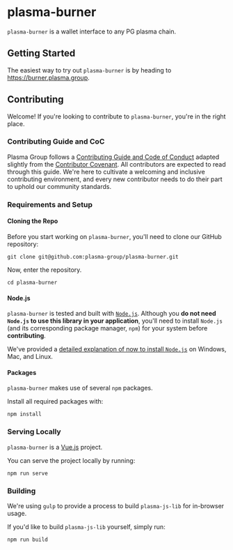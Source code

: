 # plasma-burner
`plasma-burner` is a wallet interface to any PG plasma chain.

## Getting Started
The easiest way to try out `plasma-burner` is by heading to https://burner.plasma.group.

## Contributing
Welcome! If you're looking to contribute to `plasma-burner`, you're in the right place.

### Contributing Guide and CoC
Plasma Group follows a [Contributing Guide and Code of Conduct](https://github.com/plasma-group/plasma-burner/blob/master/.github/CONTRIBUTING.md) adapted slightly from the [Contributor Covenant](https://www.contributor-covenant.org/version/1/4/code-of-conduct.html).
All contributors are expected to read through this guide.
We're here to cultivate a welcoming and inclusive contributing environment, and every new contributor needs to do their part to uphold our community standards.

### Requirements and Setup
#### Cloning the Repo
Before you start working on `plasma-burner`, you'll need to clone our GitHub repository:

```
git clone git@github.com:plasma-group/plasma-burner.git
```

Now, enter the repository.

```
cd plasma-burner
```

#### Node.js
`plasma-burner` is tested and built with [`Node.js`](https://nodejs.org/en/).
Although you **do not need `Node.js` to use this library in your application**, you'll need to install `Node.js` (and its corresponding package manager, `npm`) for your system before **contributing**.

We've provided a [detailed explanation of now to install `Node.js`](https://plasma-core.readthedocs.io/en/latest/reference.html#installing-node-js) on Windows, Mac, and Linux.

#### Packages
`plasma-burner` makes use of several `npm` packages.

Install all required packages with:

```
npm install
```

### Serving Locally
`plasma-burner` is a [Vue.js](https://vuejs.org/) project.

You can serve the project locally by running:

```
npm run serve
```

### Building
We're using `gulp` to provide a process to build `plasma-js-lib` for in-browser usage.

If you'd like to build `plasma-js-lib` yourself, simply run:

```
npm run build
```
